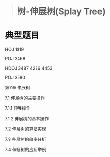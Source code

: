 > # 树-伸展树(Splay Tree)



# 典型题目

HOJ 1819

POJ 3468

HDOJ 3487 4286 4453

POJ 3580

第7章 伸展树 

7.1 伸展树的主要操作 

7.1.1 伸展操作 

7.1.2 伸展树的基本操作 

7.2 伸展树的算法实现 

7.3 伸展树的效率分析 

7.4 伸展树的应用举例 